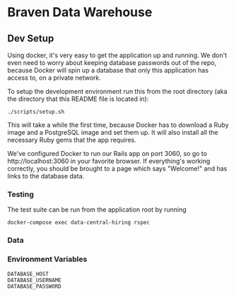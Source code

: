 # Braven Data Warehouse

## Dev Setup
Using docker, it's very easy to get the application up and running. We don't even need to worry about keeping database passwords out of the repo, because Docker will spin up a database that only this application has access to, on a private network.

To setup the development environment run this from the root directory
(aka the directory that this README file is located in):

    ./scripts/setup.sh

This will take a while the first time, because Docker has to download a Ruby image and a PostgreSQL image and set them up. It will also install all the necessary Ruby gems that the app requires.

We've configured Docker to run our Rails app on port 3060, so go to http://localhost:3060 in your favorite browser. If everything's working correctly, you should be brought to a page which says "Welcome!" and has links to the database data. 

### Testing
The test suite can be run from the application root by running

    docker-compose exec data-central-hiring rspec

### Data

### Environment Variables

    DATABASE_HOST
    DATABASE_USERNAME
    DATABASE_PASSWORD
